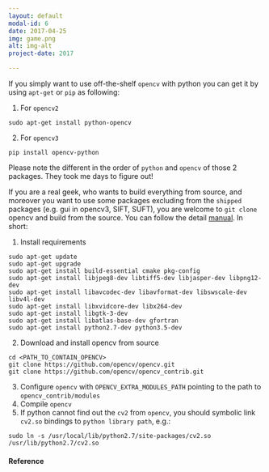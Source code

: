 ```yaml
---
layout: default
modal-id: 6
date: 2017-04-25
img: game.png
alt: img-alt
project-date: 2017

---
```

If you simply want to use off-the-shelf `opencv` with python you can get it by using `apt-get` or `pip` as following:

1. For `opencv2`
```
sudo apt-get install python-opencv
```

2. For `opencv3`
```
pip install opencv-python
```

Please note the different in the order of `python` and `opencv` of those 2 packages. They took me days to figure out!

If you are a real geek, who wants to build everything from source, and moreover you want to use some packages excluding from the `shipped` packages (e.g. gui in opencv3, SIFT, SUFT), you are welcome to `git clone` opencv and build from the source. You can follow the detail [manual](http://www.pyimagesearch.com/2016/10/24/ubuntu-16-04-how-to-install-opencv/). In short:  

1. Install requirements
```
sudo apt-get update  
sudo apt-get upgrade  
sudo apt-get install build-essential cmake pkg-config  
sudo apt-get install libjpeg8-dev libtiff5-dev libjasper-dev libpng12-dev  
sudo apt-get install libavcodec-dev libavformat-dev libswscale-dev libv4l-dev  
sudo apt-get install libxvidcore-dev libx264-dev  
sudo apt-get install libgtk-3-dev  
sudo apt-get install libatlas-base-dev gfortran  
sudo apt-get install python2.7-dev python3.5-dev  
```
2. Download and install opencv from source
```
cd <PATH_TO_CONTAIN_OPENCV>
git clone https://github.com/opencv/opencv.git
git clone https://github.com/opencv/opencv_contrib.git
```
3. Configure `opencv` with `OPENCV_EXTRA_MODULES_PATH` pointing to the path to `opencv_contrib/modules`
4. Compile `opencv`
5. If python cannot find out the `cv2` from `opencv`, you should symbolic link `cv2.so` bindings to `python library path`, e.g.:
```
sudo ln -s /usr/local/lib/python2.7/site-packages/cv2.so /usr/lib/python2.7/cv2.so
```


#### Reference  




